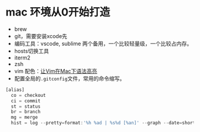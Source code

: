 # mac 环境从0开始打造
* brew
* git，需要安装xcode先
* 编码工具：vscode, sublime 两个备用，一个比较轻量级，一个比较占内存。
* hosts切换工具
* iterm2
* zsh
* vim 配色：[让Vim在Mac下语法高亮](https://taojintianxia.github.io/2018/05/25/%E8%AE%A9Vim%E5%9C%A8mac%E8%AF%AD%E6%B3%95%E9%AB%98%E4%BA%AE/)
* 配置全局的`.gitconfig`文件，常用的命令缩写。
```js
[alias]
  co = checkout
  ci = commit
  st = status
  br = branch
  mg = merge
  hist = log --pretty=format:'%h %ad | %s%d [%an]' --graph --date=short
```